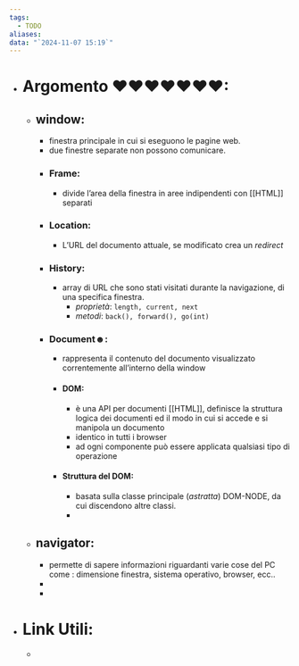 ```yaml
---
tags:
  - TODO
aliases: 
data: "`2024-11-07 15:19`"
---
```

- # Argomento ♥♥♥♥♥♥♥:
	- ## window:
		- finestra principale in cui si eseguono le pagine web.
		- due finestre separate non possono comunicare.
		- ### Frame:
			- divide l’area della finestra in aree indipendenti con [[HTML]] separati
		- ### Location:
			- L’URL del documento attuale, se modificato crea un _redirect_
		- ### History:
			- array di URL che sono stati visitati durante la navigazione, di una specifica finestra.
				- _proprietà_: `length, current, next`
				- _metodi_: `back(), forward(), go(int)` 
		- ### Document☻:
			- rappresenta il contenuto del documento visualizzato correntemente all’interno della window 
			- #### DOM:
				- è una API per documenti [[HTML]], definisce la struttura logica dei documenti ed il modo in cui si accede e si manipola un documento
				- identico in tutti i browser 
				- ad ogni componente può essere applicata qualsiasi tipo di operazione  
			- #### Struttura del DOM:
				- basata sulla classe principale (_astratta_) DOM-NODE, da cui discendono altre classi. 
				- 
	- ## navigator:
		- permette di sapere informazioni riguardanti varie cose del PC come : dimensione finestra, sistema operativo, browser, ecc..
		- 
		-  
- # Link Utili:
	- 